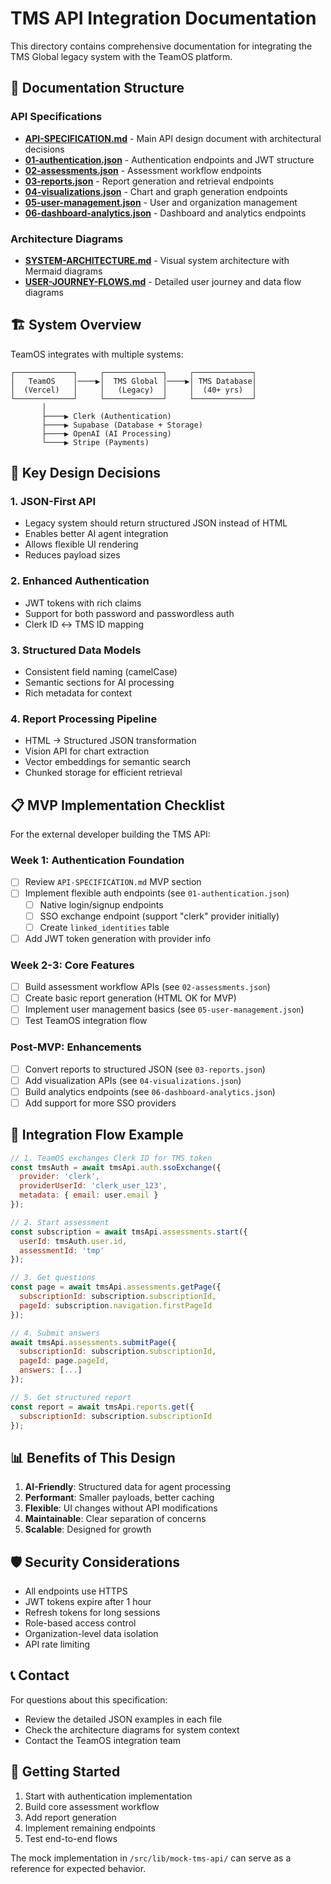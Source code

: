 # TMS API Integration Documentation

This directory contains comprehensive documentation for integrating the TMS Global legacy system with the TeamOS platform.

## 📁 Documentation Structure

### API Specifications
- **[API-SPECIFICATION.md](./API-SPECIFICATION.md)** - Main API design document with architectural decisions
- **[01-authentication.json](./01-authentication.json)** - Authentication endpoints and JWT structure
- **[02-assessments.json](./02-assessments.json)** - Assessment workflow endpoints
- **[03-reports.json](./03-reports.json)** - Report generation and retrieval endpoints
- **[04-visualizations.json](./04-visualizations.json)** - Chart and graph generation endpoints
- **[05-user-management.json](./05-user-management.json)** - User and organization management
- **[06-dashboard-analytics.json](./06-dashboard-analytics.json)** - Dashboard and analytics endpoints

### Architecture Diagrams
- **[SYSTEM-ARCHITECTURE.md](./SYSTEM-ARCHITECTURE.md)** - Visual system architecture with Mermaid diagrams
- **[USER-JOURNEY-FLOWS.md](./USER-JOURNEY-FLOWS.md)** - Detailed user journey and data flow diagrams

## 🏗️ System Overview

TeamOS integrates with multiple systems:

```
┌─────────────┐     ┌─────────────┐     ┌─────────────┐
│   TeamOS    │────▶│  TMS Global │────▶│ TMS Database│
│  (Vercel)   │     │   (Legacy)  │     │  (40+ yrs)  │
└─────────────┘     └─────────────┘     └─────────────┘
       │                                         
       ├────▶ Clerk (Authentication)            
       ├────▶ Supabase (Database + Storage)     
       ├────▶ OpenAI (AI Processing)            
       └────▶ Stripe (Payments)                 
```

## 🔑 Key Design Decisions

### 1. **JSON-First API**
- Legacy system should return structured JSON instead of HTML
- Enables better AI agent integration
- Allows flexible UI rendering
- Reduces payload sizes

### 2. **Enhanced Authentication**
- JWT tokens with rich claims
- Support for both password and passwordless auth
- Clerk ID ↔ TMS ID mapping

### 3. **Structured Data Models**
- Consistent field naming (camelCase)
- Semantic sections for AI processing
- Rich metadata for context

### 4. **Report Processing Pipeline**
- HTML → Structured JSON transformation
- Vision API for chart extraction
- Vector embeddings for semantic search
- Chunked storage for efficient retrieval

## 📋 MVP Implementation Checklist

For the external developer building the TMS API:

### Week 1: Authentication Foundation
- [ ] Review `API-SPECIFICATION.md` MVP section
- [ ] Implement flexible auth endpoints (see `01-authentication.json`)
  - [ ] Native login/signup endpoints
  - [ ] SSO exchange endpoint (support "clerk" provider initially)
  - [ ] Create `linked_identities` table
- [ ] Add JWT token generation with provider info

### Week 2-3: Core Features
- [ ] Build assessment workflow APIs (see `02-assessments.json`)
- [ ] Create basic report generation (HTML OK for MVP)
- [ ] Implement user management basics (see `05-user-management.json`)
- [ ] Test TeamOS integration flow

### Post-MVP: Enhancements
- [ ] Convert reports to structured JSON (see `03-reports.json`)
- [ ] Add visualization APIs (see `04-visualizations.json`)
- [ ] Build analytics endpoints (see `06-dashboard-analytics.json`)
- [ ] Add support for more SSO providers

## 🔄 Integration Flow Example

```javascript
// 1. TeamOS exchanges Clerk ID for TMS token
const tmsAuth = await tmsApi.auth.ssoExchange({ 
  provider: 'clerk',
  providerUserId: 'clerk_user_123',
  metadata: { email: user.email }
});

// 2. Start assessment
const subscription = await tmsApi.assessments.start({
  userId: tmsAuth.user.id,
  assessmentId: 'tmp'
});

// 3. Get questions
const page = await tmsApi.assessments.getPage({
  subscriptionId: subscription.subscriptionId,
  pageId: subscription.navigation.firstPageId
});

// 4. Submit answers
await tmsApi.assessments.submitPage({
  subscriptionId: subscription.subscriptionId,
  pageId: page.pageId,
  answers: [...]
});

// 5. Get structured report
const report = await tmsApi.reports.get({
  subscriptionId: subscription.subscriptionId
});
```

## 📊 Benefits of This Design

1. **AI-Friendly**: Structured data for agent processing
2. **Performant**: Smaller payloads, better caching
3. **Flexible**: UI changes without API modifications
4. **Maintainable**: Clear separation of concerns
5. **Scalable**: Designed for growth

## 🛡️ Security Considerations

- All endpoints use HTTPS
- JWT tokens expire after 1 hour
- Refresh tokens for long sessions
- Role-based access control
- Organization-level data isolation
- API rate limiting

## 📞 Contact

For questions about this specification:
- Review the detailed JSON examples in each file
- Check the architecture diagrams for system context
- Contact the TeamOS integration team

## 🚀 Getting Started

1. Start with authentication implementation
2. Build core assessment workflow
3. Add report generation
4. Implement remaining endpoints
5. Test end-to-end flows

The mock implementation in `/src/lib/mock-tms-api/` can serve as a reference for expected behavior.